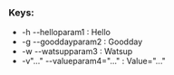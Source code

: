 ### Keys:
- -h --helloparam1 : Hello
- -g --gooddayparam2 : Goodday
- -w --watsupparam3 : Watsup
- -v"..." --valueparam4="..." : Value="..."
